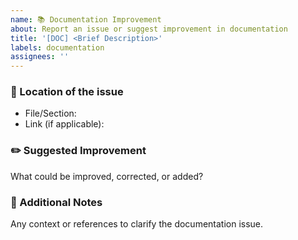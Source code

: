 ```yaml
---
name: 📚 Documentation Improvement
about: Report an issue or suggest improvement in documentation
title: '[DOC] <Brief Description>'
labels: documentation
assignees: ''
---
```


### 📍 Location of the issue

- File/Section:
- Link (if applicable):

### ✏️ Suggested Improvement

What could be improved, corrected, or added?

### 💬 Additional Notes

Any context or references to clarify the documentation issue.
